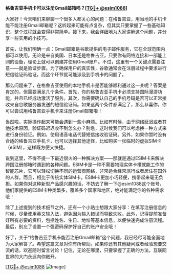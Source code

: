**格鲁吉亚手机卡可以注册Gmail邮箱吗？[[TG💪+ @esim1088](https://t.me/s/esim1088)]**

大家好！今天咱们来聊聊一个很多人都关心的问题：在格鲁吉亚，用当地的手机卡能不能注册Gmail邮箱呢？这听起来可能有点复杂，但其实只要掌握了一些基础知识，整个过程就会变得非常简单。接下来，我会详细地为大家讲解这个问题，并分享一些实用的小技巧。

首先，让我们明确一点：Gmail邮箱是谷歌提供的电子邮件服务，它在全球范围内都可以使用。无论是来自美国、日本还是格鲁吉亚，只要你有网络连接和一部能上网的设备，理论上就可以创建并使用Gmail账户。不过，这里有一个关键点需要注意——就是验证步骤。为了确保用户的真实性，谷歌通常会在注册过程中要求进行短信验证码验证。而这个环节就可能涉及到手机卡的问题了。

那么问题来了，在格鲁吉亚使用的本地手机卡是否能够顺利通过这一关呢？答案是肯定的，但需要满足几个条件。首先，你的格鲁吉亚手机卡必须支持国际漫游功能，并且已经成功激活了服务。其次，你需要确认自己的手机号码是否可以正常接收来自谷歌服务器发送的短信验证码。如果这两个条件都满足了，那么恭喜你，你可以尝试用格鲁吉亚手机卡来注册Gmail邮箱啦！

当然啦，实际操作起来可能会遇到一些小麻烦。比如有时候，由于网络延迟或者其他技术原因，验证码迟迟收不到怎么办？别急，这时候我们可以考虑换一种方式来进行身份验证。例如，使用语音电话代替短信接收验证码。另外，如果你暂时没有合适的格鲁吉亚手机卡，也可以选择其他途径，比如购买一张临时的虚拟SIM卡（eSIM），这样既方便又快捷。

说到这里，不得不提一下最近很火的一种解决方案——那就是通过ESIM卡来解决跨国注册邮箱时遇到的各种问题。ESIM卡是一种不需要物理实体卡槽就能工作的智能芯片，它可以轻松切换不同的运营商网络，非常适合经常旅行或者居住在国外的人群。而且，相比于传统实体SIM卡，ESIM卡更加小巧轻便，携带起来毫无负担。如果你对这种新型产品感兴趣的话，不妨去了解一下@esim1088这个账号，他们家提供的ESIM卡种类繁多，覆盖多个国家和地区，绝对能满足你的各种需求哦！

除了上述提到的技术细节之外，还有一个小贴士想跟大家分享：在填写注册信息的时候，尽量使用英文输入法，避免因为输入错误而导致失败。此外，记得提前准备好所有必要的资料，包括姓名、生日、地址等基本信息，以便快速完成注册流程。最后，别忘了设置一个强密码保护好自己的账户安全哦！

好了，关于“格鲁吉亚手机卡能否注册Gmail邮箱”这个问题，我已经尽可能全面地为大家解答了。希望这篇文章对你有所帮助。如果你还有其他疑问或者经验想要交流的话，欢迎随时留言讨论！记住，无论在哪里，只要掌握了正确的方法，互联网世界的大门永远向你敞开。

[[TG💪+ @esim1088](https://t.me/s/esim1088) ![Image](https://i.postimg.cc/4NQfJmqS/Snipaste-2025-05-13-00-14-12.png)]
